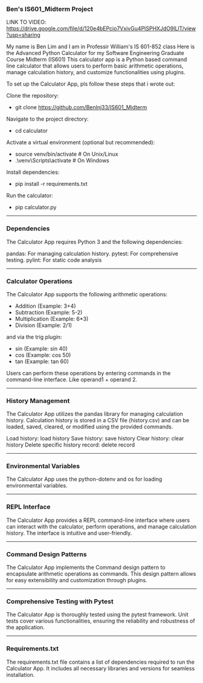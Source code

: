 ### Ben's IS601_Midterm Project

LINK TO VIDEO: https://drive.google.com/file/d/120e4bEPcio7VxivGu4PlSPHXJdO9lLlT/view?usp=sharing

My name is Ben Lim and I am in Professir William's IS 601-852 class
Here is the Advanced Python Calculator for my Software Engineering Graduate Course Midterm (IS601)
This calculator app is a Python based command line calculator that allows users to perform basic arithmetic operations, manage calculation history, and customize functionalities using plugins.

To set up the Calculator App, pls follow these steps that i wrote out:

Clone the repository:
- git clone https://github.com/Benlnj33/IS601_Midterm

Navigate to the project directory: 
- cd calculator

Activate a virtual environment (optional but recommended):
- source venv/bin/activate  # On Unix/Linux
- .\venv\Scripts\activate   # On Windows

Install dependencies:
- pip install -r requirements.txt

Run the calculator:
- pip calculator.py

-------------------------------------------------------------------

### Dependencies

The Calculator App requires Python 3 and the following dependencies:

pandas: For managing calculation history.
pytest: For comprehensive testing.
pylint: For static code analysis

-------------------------------------------------------------------

### Calculator Operations

The Calculator App supports the following arithmetic operations:

- Addition (Example: 3+4)
- Subtraction (Example: 5-2)
- Multiplication (Example: 6*3)
- Division (Example: 2/1)

and via the trig plugin:

- sin (Example: sin 40)
- cos (Example: cos 50)
- tan (Example: tan 60)

Users can perform these operations by entering commands in the command-line interface. Like operand1 + operand 2.

-------------------------------------------------------------------

### History Management

The Calculator App utilizes the pandas library for managing calculation history. Calculation history is stored in a CSV file (history.csv) and can be loaded, saved, cleared, or modified using the provided commands.

Load history: load history
Save history: save history
Clear history: clear history
Delete specific history record: delete record <index>

-------------------------------------------------------------------

### Environmental Variables

The Calculator App uses the python-dotenv and os for loading environmental variables.

-------------------------------------------------------------------

### REPL Interface

The Calculator App provides a REPL command-line interface where users can interact with the calculator, perform operations, and manage calculation history. The interface is intuitive and user-friendly.

-------------------------------------------------------------------

### Command Design Patterns

The Calculator App implements the Command design pattern to encapsulate arithmetic operations as commands. This design pattern allows for easy extensibility and customization through plugins.

-------------------------------------------------------------------

### Comprehensive Testing with Pytest

The Calculator App is thoroughly tested using the pytest framework. Unit tests cover various functionalities, ensuring the reliability and robustness of the application.

-------------------------------------------------------------------

### Requirements.txt

The requirements.txt file contains a list of dependencies required to run the Calculator App. It includes all necessary libraries and versions for seamless installation.
